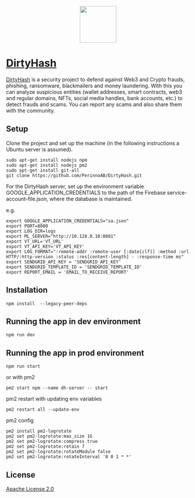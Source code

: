 <div align="center">
  <img src="https://dirtyhash.com/assets/img/dh_logo.png" height="100">
</div>

# [DirtyHash](https://dirtyhash.com)

[DirtyHash](https://dirtyhash.com) is a security project to defend against Web3 and Crypto frauds, phishing, ransomware, blackmailers and money laundering. With this you can analyze suspicious entities (wallet addresses, smart contracts, web3 and regular domains, NFTs, social media handles, bank accounts, etc.) to detect frauds and scams. You can report any scams and also share them with the community.

## Setup

Clone the project and set up the machine (in the following instructions a Ubuntu server is assumed).
```
sudo apt-get install nodejs npm
sudo apt-get install nodejs pm2
sudo apt-get install git-all
git clone https://github.com/PerinnoAB/DirtyHash.git
```

For the DirtyHash server, set up the environment variable GOOGLE_APPLICATION_CREDENTIALS to the path of the Firebase service-account-file.json, where the database is maintained.

e.g.

```
export GOOGLE_APPLICATION_CREDENTIALS="sa.json"
export PORT=8080
export LOG_DIR=logs
export ML_SERVER="http://10.128.0.10:8081"
export VT_URL='VT_URL'
export VT_API_KEY='VT_API_KEY'
export LOG_FORMAT=":remote-addr :remote-user [:date[clf]] :method :url HTTP/:http-version :status :res[content-length] - :response-time ms"
export SENDGRID_API_KEY = 'SENDGRID_API_KEY'
export SENDGRID_TEMPLATE_ID = 'SENDGRID_TEMPLATE_ID'
export REPORT_EMAIL = 'EMAIL_TO_RECEIVE_REPORT'
```

## Installation

```
npm install  --legacy-peer-deps
```

## Running the app in dev environment

```
npm run dev
```

## Running the app in prod environment

```
npm run start
```

or with pm2

```
pm2 start npm --name dh-server -- start
```

pm2 restart with updating env variables

```
pm2 restart all --update-env
```

pm2 config

```
pm2 install pm2-logrotate
pm2 set pm2-logrotate:max_size 1G
pm2 set pm2-logrotate:compress true
pm2 set pm2-logrotate:retain 7
pm2 set pm2-logrotate:rotateModule false
pm2 set pm2-logrotate:rotateInterval '0 0 1 * *'
```

## License

[Apache License 2.0](LICENSE)
